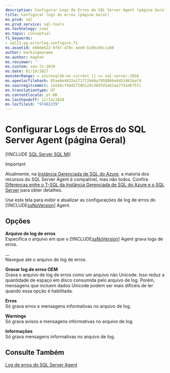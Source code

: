```yaml
---
description: Configurar Logs de Erros do SQL Server Agent (página Geral)
title: Configurar logs de erros (página Geral)
ms.prod: sql
ms.prod_service: sql-tools
ms.technology: ssms
ms.topic: conceptual
f1_keywords:
- sql13.ag.errorlog.configure.f1
ms.assetid: e08de622-6f87-470c-aee0-b2d6cb6cca88
author: markingmyname
ms.author: maghan
ms.reviewer: ''
ms.custom: seo-lt-2019
ms.date: 01/19/2017
monikerRange: = azuresqldb-mi-current || >= sql-server-2016
ms.openlocfilehash: 85ae0e4833a1f17f2bd4a795886be8453d61bafd
ms.sourcegitcommit: 1a544cf4dd2720b124c3697d1e62ae7741db757c
ms.translationtype: HT
ms.contentlocale: pt-BR
ms.lasthandoff: 12/14/2020
ms.locfileid: "97482239"
---
```

# <a name="configure-sql-server-agent-error-logs-general-page"></a>Configurar Logs de Erros do SQL Server Agent (página Geral)

[!INCLUDE [SQL Server SQL MI](../../includes/applies-to-version/sql-asdbmi.md)]

> [!IMPORTANT]  
> Atualmente, na [Instância Gerenciada de SQL do Azure](/azure/sql-database/sql-database-managed-instance), a maioria dos recursos do SQL Server Agent é compatível, mas não todos. Confira [Diferenças entre o T-SQL da Instância Gerenciada de SQL do Azure e o SQL Server](/azure/sql-database/sql-database-managed-instance-transact-sql-information#sql-server-agent) para obter detalhes.

Use esta tela para exibir e atualizar as configurações de log de erros do [!INCLUDE[ssNoVersion](../../includes/ssnoversion-md.md)] Agent.  
  
## <a name="options"></a>Opções  
**Arquivo de log de erros**  
Especifica o arquivo em que o [!INCLUDE[ssNoVersion](../../includes/ssnoversion-md.md)] Agent grava logs de erros.  
  
**...**  
Navegue até o arquivo de log de erros.  
  
**Gravar log de erros OEM**  
Grava o arquivo de log de erros como um arquivo não Unicode. Isso reduz a quantidade de espaço em disco consumida pelo arquivo de log. Porém, mensagens que incluem dados Unicode podem ser mais difíceis de ler quando essa opção é habilitada.  
  
**Erros**  
Só grava erros e mensagens informativas no arquivo de log.  
  
**Warnings**  
Só grava avisos e mensagens informativas no arquivo de log.  
  
**Informações**  
Só grava mensagens informativas no arquivo de log.  
  
## <a name="see-also"></a>Consulte Também  
[Log de erros do SQL Server Agent](../../ssms/agent/sql-server-agent-error-log.md)  
